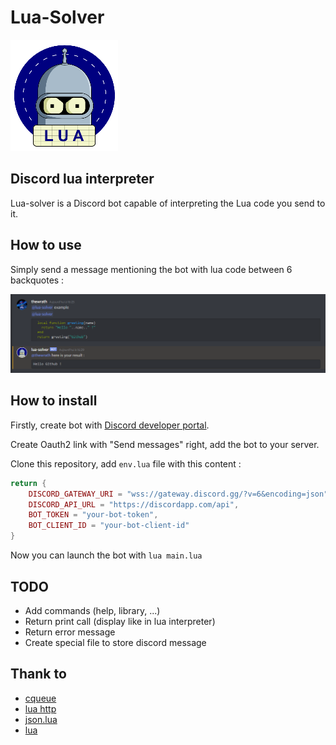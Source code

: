 # Lua-Solver
![example](https://raw.githubusercontent.com/thewrath/lua-solver/master/assets/bot-mini.png)
## Discord lua interpreter
Lua-solver is a Discord bot capable of interpreting the Lua code you send to it.

## How to use
Simply send a message mentioning the bot with lua code between 6 backquotes :

![example](https://raw.githubusercontent.com/thewrath/lua-solver/master/assets/example.PNG)

## How to install
Firstly, create bot with [Discord developer portal](https://discord.com/developers/applications).

Create Oauth2 link with "Send messages" right, add the bot to your server.

Clone this repository, add ```env.lua``` file with this content : 

```lua
return {
    DISCORD_GATEWAY_URI = "wss://gateway.discord.gg/?v=6&encoding=json",
    DISCORD_API_URL = "https://discordapp.com/api",
    BOT_TOKEN = "your-bot-token",
    BOT_CLIENT_ID = "your-bot-client-id"
}
```
Now you can launch the bot with ```lua main.lua```

## TODO

- Add commands (help, library, ...)
- Return print call (display like in lua interpreter)
- Return error message
- Create special file to store discord message

## Thank to

- [cqueue](http://25thandclement.com/~william/projects/cqueues.html#source)
- [lua http](https://daurnimator.github.io/lua-http/0.3/)
- [json.lua](https://github.com/rxi/json.lua)
- [lua](https://lua.org)
